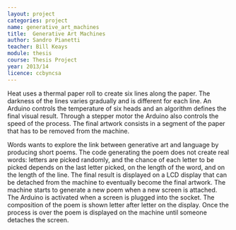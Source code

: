 ```yaml
---
layout: project
categories: project
name: generative_art_machines
title:  Generative Art Machines
author: Sandro Pianetti
teacher: Bill Keays
module: thesis
course: Thesis Project
year: 2013/14
licence: ccbyncsa
---
```

Heat uses a thermal paper roll to create six lines along the paper. The darkness of the lines varies gradually and is different for each line. An Arduino controls the temperature of six heads and an algorithm defines the final visual result. Through a stepper motor the Arduino also controls the speed of the process. The final artwork consists in a segment of the paper that has to be removed from the machine.

Words wants to explore the link between generative art and language by producing short poems. The code generating the poem does not create real words: letters are picked randomly, and the chance of each letter to be picked depends on the last letter picked, on the length of the word, and on the length of the line.
The final result is displayed on a LCD display that can be detached from the machine to eventually become the final artwork. The machine starts to generate a new poem when a new screen is attached. The Arduino is activated when a screen is plugged into the socket. The composition of the poem is shown letter after letter on the display. Once the process is over the poem is displayed on the machine until someone detaches the screen.